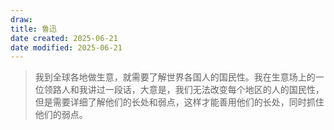 ```yaml
---
draw:
title: 鲁迅
date created: 2025-06-21
date modified: 2025-06-21
---
```


> 我到全球各地做生意，就需要了解世界各国人的国民性。我在生意场上的一位领路人和我讲过一段话，大意是，我们无法改变每个地区的人的国民性，但是需要详细了解他们的长处和弱点，这样才能善用他们的长处，同时抓住他们的弱点。
